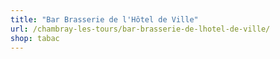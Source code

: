 ```yaml
---
title: "Bar Brasserie de l'Hôtel de Ville"
url: /chambray-les-tours/bar-brasserie-de-lhotel-de-ville/
shop: tabac
---
```

